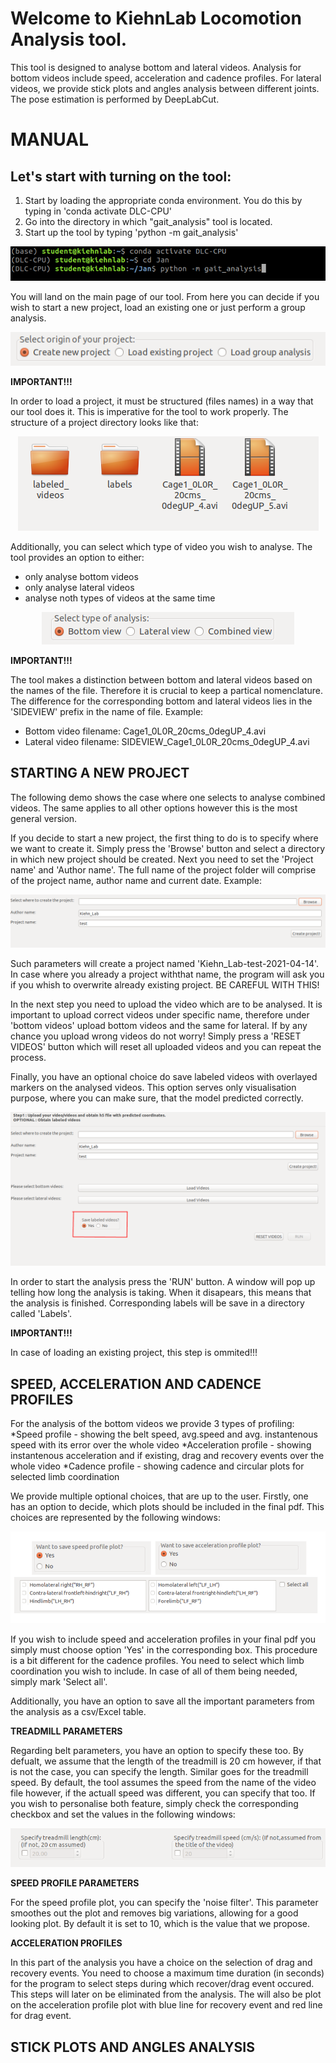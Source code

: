 # Welcome to KiehnLab Locomotion Analysis tool.
This tool is designed to analyse bottom and lateral videos. Analysis for bottom videos include speed, acceleration and cadence profiles. For lateral videos, we provide stick plots and angles analysis between different joints. The pose estimation is performed by DeepLabCut.

# MANUAL #

## Let's start with turning on the tool:

1. Start by loading the appropriate conda environment. You do this by typing in 'conda activate DLC-CPU'
2. Go into the directory in which "gait_analysis" tool is located.
3. Start up the tool by typing 'python -m gait_analysis'

<p align="center">
<img src = 'media/start_up.png' title='start'>
</p>

You will land on the main page of our tool. From here you can decide if you wish to start a new project, load an existing one or just perform a group analysis. 

<p align="center">
<img src = 'media/project_type.png' title='project'>
</p>

**IMPORTANT!!!**

In order to load a project, it must be structured (files names) in a way that our tool does it. This is imperative for the tool to work properly. The structure of a project directory looks like that: 

<p align="center">
<img src = 'media/project_structure.png' title='project_structure'>
</p>

Additionally, you can select which type of video you wish to analyse. The tool provides an option to either:
* only analyse bottom videos
* only analyse lateral videos
* analyse noth types of videos at the same time

<p align="center">
<img src = 'media/video_type.png' title='video'>
</p>


**IMPORTANT!!!**

The tool makes a distinction between bottom and lateral videos based on the names of the file. Therefore it is crucial to keep a partical nomenclature. The difference for the corresponding bottom and lateral videos lies in the 'SIDEVIEW' prefix in the name of file.
Example:
* Bottom video filename:           Cage1_0L0R_20cms_0degUP_4.avi
* Lateral video filename: SIDEVIEW_Cage1_0L0R_20cms_0degUP_4.avi


## STARTING A NEW PROJECT

The following demo shows the case where one selects to analyse combined videos. The same applies to all other options however this is the most general version.

If you decide to start a new project, the first thing to do is to specify where we want to create it. Simply press the 'Browse' button and select a directory in which new project should be created. Next you need to set the 'Project name' and 'Author name'. The full name of the project folder will comprise of the project name, author name and current date. 
Example:

<p align="center">
<img src = 'media/make_project.png' title='project_names'>
</p>

Such parameters will create a project named 'Kiehn_Lab-test-2021-04-14'. In case where you already a project withthat name, the program will ask you if you whish to overwrite already existing project. BE CAREFUL WITH THIS!

In the next step you need to upload the video which are to be analysed. It is important to upload correct videos under specific name, therefore under 'bottom videos' upload bottom videos and the same for lateral. If by any chance you upload wrong videos do not worry! Simply press a 'RESET VIDEOS' button which will reset all uploaded videos and you can repeat the process.

Finally, you have an optional choice do save labeled videos with overlayed markers on the analysed videos. This option serves only visualisation purpose, where you can make sure, that the model predicted correctly. 

<p align="center">
<img src = 'media/save_labeled.png' title=labeled_videos>
</p>

In order to start the analysis press the 'RUN' button. A window will pop up telling how long the analysis is taking. When it disapears, this means that the analysis is finished. Corresponding labels will be save in a directory called 'Labels'. 

**IMPORTANT!!!**

In case of loading an existing project, this step is ommited!!!


## SPEED, ACCELERATION AND CADENCE PROFILES

For the analysis of the bottom videos we provide 3 types of profiling:
*Speed profile - showing the belt speed, avg.speed and avg. instantenous speed with its error over the whole video
*Acceleration profile - showing instantenous acceleration and if existing, drag and recovery events over the whole video
*Cadence profile -  showing cadence and circular plots for selected limb coordination 

We provide multiple optional choices, that are up to the user. Firstly, one has an option to decide, which plots should be included in the final pdf. This choices are represented by the following windows:

<p align="center">
<img src = 'media/pdf_options.png' title='pdf_options'>
</p>


If you wish to include speed and acceleration profiles in your final pdf you simply must choose option 'Yes' in the corresponding box. This procedure is a bit different for the cadence profiles. You need to select which limb coordination you wish to include. In case of all of them being needed, simply mark 'Select all'. 

Additionally, you have an option to save all the important parameters from the analysis as a csv/Excel table. 

**TREADMILL PARAMETERS**

Regarding belt parameters, you have an option to specify these too. By defualt, we assume that the length of the treadmill is 20 cm however, if that is not the case, you can specify the length. Similar goes for the treadmill speed. By default, the tool assumes the speed from the name of the video file however, if the actuall speed was different, you can specify that too. If you wish to personalise both feature, simply check the corresponding checkbox and set the values in the following windows:

<p align="center">
<img src = 'media/treadmill_param.png' title='treadmill'>
</p>

**SPEED PROFILE PARAMETERS**

For the speed profile plot, you can specify the 'noise filter'. This parameter smoothes out the plot and removes big variations, allowing for a good looking plot. By default it is set to 10, which is the value that we propose.

**ACCELERATION PROFILES**

In this part of the analysis you have a choice on the selection of drag and recovery events. You need to choose a maximum time duration  (in seconds) for the program to select steps during which recover/drag event occured. This steps will later on be eliminated from the analysis. The will also be plot on the acceleration profile plot with blue line for  recovery event and red line for drag event. 


## STICK PLOTS AND ANGLES ANALYSIS


















